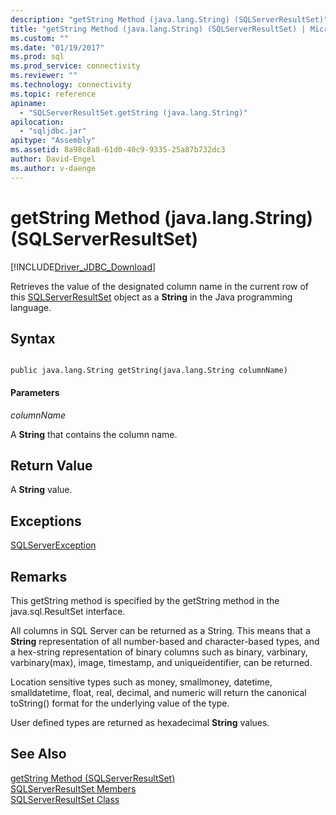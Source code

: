 ```yaml
---
description: "getString Method (java.lang.String) (SQLServerResultSet)"
title: "getString Method (java.lang.String) (SQLServerResultSet) | Microsoft Docs"
ms.custom: ""
ms.date: "01/19/2017"
ms.prod: sql
ms.prod_service: connectivity
ms.reviewer: ""
ms.technology: connectivity
ms.topic: reference
apiname: 
  - "SQLServerResultSet.getString (java.lang.String)"
apilocation: 
  - "sqljdbc.jar"
apitype: "Assembly"
ms.assetid: 8a98c8a8-61d0-40c9-9335-25a87b732dc3
author: David-Engel
ms.author: v-daenge
---
```

# getString Method (java.lang.String) (SQLServerResultSet)
[!INCLUDE[Driver_JDBC_Download](../../../includes/driver_jdbc_download.md)]

  Retrieves the value of the designated column name in the current row of this [SQLServerResultSet](../../../connect/jdbc/reference/sqlserverresultset-class.md) object as a **String** in the Java programming language.  
  
## Syntax  
  
```  
  
public java.lang.String getString(java.lang.String columnName)  
```  
  
#### Parameters  
 *columnName*  
  
 A **String** that contains the column name.  
  
## Return Value  
 A **String** value.  
  
## Exceptions  
 [SQLServerException](../../../connect/jdbc/reference/sqlserverexception-class.md)  
  
## Remarks  
 This getString method is specified by the getString method in the java.sql.ResultSet interface.  
  
 All columns in SQL Server can be returned as a String. This means that a **String** representation of all number-based and character-based types, and a hex-string representation of binary columns such as binary, varbinary, varbinary(max), image, timestamp, and uniqueidentifier, can be returned.  
  
 Location sensitive types such as money, smallmoney, datetime, smalldatetime, float, real, decimal, and numeric will return the canonical toString() format for the underlying value of the type.  
  
 User defined types are returned as hexadecimal **String** values.  
  
## See Also  
 [getString Method &#40;SQLServerResultSet&#41;](../../../connect/jdbc/reference/getstring-method-sqlserverresultset.md)   
 [SQLServerResultSet Members](../../../connect/jdbc/reference/sqlserverresultset-members.md)   
 [SQLServerResultSet Class](../../../connect/jdbc/reference/sqlserverresultset-class.md)  
  
  
